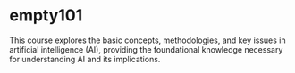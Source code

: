 # empty101
This course explores the basic concepts, methodologies, and key issues in artificial intelligence (AI), providing the foundational knowledge necessary for understanding AI and its implications.
